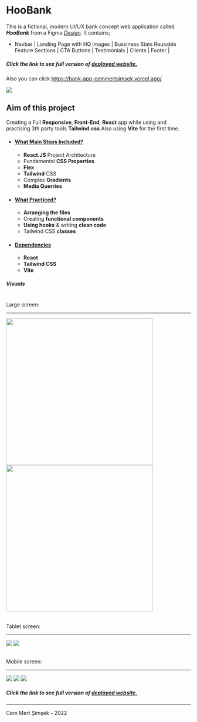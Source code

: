 # HooBank

This is a fictional, modern UI/UX bank concept web application called ***HooBank*** from a Figma [*Design*](https://www.figma.com/file/bUGIPys15E78w9bs1l4tgS/HooBank?t=4tuo78D1jRAQL4Sj-0). It contains;

- Navbar | Landing Page with HQ images | Bussiness Stats
 Reusable Feature Sections | CTA Buttons | Testimonials | Clients | Footer |

##### Click the link to see full version of [deployed website.](https://bank-app-cemmertsimsek.vercel.app/)
Also you can click https://bank-app-cemmertsimsek.vercel.app/

[<img src="bank-app/src/assets/bank-app.JPG" />](https://bank-app-cemmertsimsek.vercel.app/)

## Aim of this project
Creating a Full **Responsive**, **Front-End**, **React** app while using and practising 3th party tools **Tailwind.css** Also using **Vite** for the first time. 

- #### <ins>What Main Steps Included?
    - **React.JS** Project Architecture
    - Fundamental **CSS Properties**
    - **Flex**
    - **Tailwind** CSS
    - Complex **Gradients**
    - **Media Querries**

- #### <ins>What Practiced?
    - **Arranging the files**
    - Creating **functional components**
    - **Using hooks** & writing **clean code**
    - Tailwind CSS **classes** 
        
- #### <ins>Dependencies

    - **React**
    - **Tailwind CSS**
    - **Vite**

##### Visuals
<br>
Large screen:
<hr>

[<img src="bank-app/src/assets/bank-app-1.JPG" width="400px"/>](bank-app/src/assets/bank-app-1.JPG) [<img src="bank-app/src/assets/bank-app-2.JPG" width="400px"/>](bank-app/src/assets/bank-app-2.JPG)

<br>
Tablet screen:
<hr>

[<img src="bank-app/src/assets/bank-app-tablet1.JPG" />](bank-app/src/assets/bank-app-tablet1.JPG) [<img src="bank-app/src/assets/bank-app-tablet2.JPG" />](bank-app/src/assets/bank-app-tablet2.JPG)

<br>
Mobile screen:
<hr> 

[<img src="bank-app/src/assets/bank-app-3.JPG" />](bank-app/src/assets/bank-app-3.JPG) [<img src="bank-app/src/assets/bank-app-6.JPG"/>](bank-app/src/assets/bank-app-6.JPG) [<img src="bank-app/src/assets/bank-app-5.JPG"/>](bank-app/src/assets/bank-app-5.JPG) 

##### Click the link to see full version of [deployed website.](https://bank-app-cemmertsimsek.vercel.app/)

<hr>
Cem Mert Şimşek - 2022